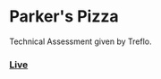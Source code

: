 # Parker's Pizza

Technical Assessment given by Treflo.

### [Live](https://parkerspizza.netlify.app/)
